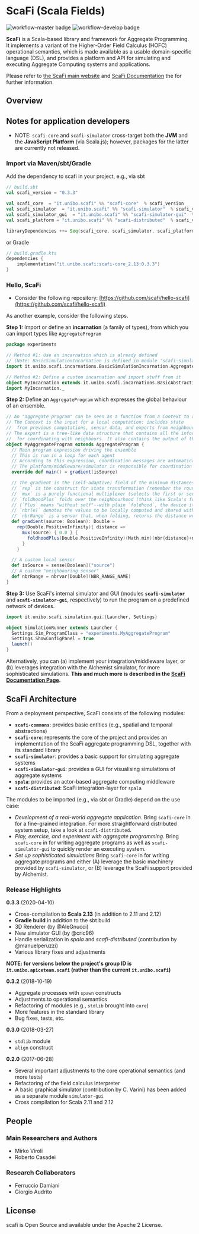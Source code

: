 # ScaFi (**Sca**la **Fi**elds) #

![workflow-master badge](https://github.com/scafi/scafi/actions/workflows/build-and-deploy.yml/badge.svg?branch=master)
![workflow-develop badge](https://github.com/scafi/scafi/actions/workflows/build-and-deploy.yml/badge.svg?branch=develop)

**ScaFi** is a Scala-based library and framework for Aggregate Programming.
It implements a variant of the Higher-Order Field Calculus (HOFC) operational semantics,
 which is made available as a usable domain-specific language (DSL),
and provides a platform and API for simulating and executing Aggregate Computing systems and applications.

Please refer to [the ScaFi main website](https://scafi.github.io/) 
 and [ScaFi Documentation](https://scafi.github.io/docs) the for further information.

## Overview

## Notes for application developers

- NOTE: `scafi-core` and `scafi-simulator` cross-target both the **JVM** and the **JavaScript Platform** (via Scala.js); however, 
 packages for the latter are currently not released.

### Import via Maven/sbt/Gradle

Add the dependency to scafi in your project, e.g., via sbt

```scala
// build.sbt
val scafi_version = "0.3.3"

val scafi_core  = "it.unibo.scafi" %% "scafi-core"  % scafi_version
val scafi_simulator  = "it.unibo.scafi" %% "scafi-simulator"  % scafi_version
val scafi_simulator_gui  = "it.unibo.scafi" %% "scafi-simulator-gui"  % scafi_version
val scafi_platform = "it.unibo.scafi" %% "scafi-distributed"  % scafi_version

libraryDependencies ++= Seq(scafi_core, scafi_simulator, scafi_platform)
```

or Gradle

```kotlin
// build.gradle.kts
dependencies {
    implementation("it.unibo.scafi:scafi-core_2.13:0.3.3")
}
```

### Hello, ScaFi

* Consider the following repository: [https://github.com/scafi/hello-scafi](https://github.com/scafi/hello-scafi)

As another example, consider the following steps.

**Step 1:** Import or define an **incarnation** (a family of types),
from which you can import types like `AggregateProgram`
```scala
package experiments

// Method #1: Use an incarnation which is already defined
// (Note: BasicSimulationIncarnation is defined in module 'scafi-simulator')
import it.unibo.scafi.incarnations.BasicSimulationIncarnation.AggregateProgram

// Method #2: Define a custom incarnation and import stuff from it
object MyIncarnation extends it.unibo.scafi.incarnations.BasicAbstractIncarnation
import MyIncarnation._
```

**Step 2:** Define an `AggregateProgram` which expresses the global behaviour of an ensemble.

```scala
// An "aggregate program" can be seen as a function from a Context to an Export
// The Context is the input for a local computation: includes state 
//  from previous computations, sensor data, and exports from neighbours.
// The export is a tree-like data structure that contains all the information needed
//  for coordinating with neighbours. It also contains the output of the computation.
object MyAggregateProgram extends AggregateProgram {
  // Main program expression driving the ensemble
  // This is run in a loop for each agent
  // According to this expression, coordination messages are automatically generated
  // The platform/middleware/simulator is responsible for coordination
  override def main() = gradient(isSource)

  // The gradient is the (self-adaptive) field of the minimum distances from source nodes
  // `rep` is the construct for state transformation (remember the round-by-round loop behaviour)
  // `mux` is a purely functional multiplexer (selects the first or second branch according to condition)
  // `foldhoodPlus` folds over the neighbourhood (think like Scala's fold)
  // (`Plus` means "without self"--with plain `foldhood`, the device itself is folded)
  // `nbr(e)` denotes the values to be locally computed and shared with neighbours
  // `nbrRange` is a sensor that, when folding, returns the distance wrt each neighbour
  def gradient(source: Boolean): Double =
    rep(Double.PositiveInfinity){ distance =>
      mux(source) { 0.0 } {
        foldhoodPlus(Double.PositiveInfinity)(Math.min)(nbr{distance}+nbrRange)
      }
    }

  // A custom local sensor
  def isSource = sense[Boolean]("source")
  // A custom "neighbouring sensor"
  def nbrRange = nbrvar[Double](NBR_RANGE_NAME)
}
```

**Step 3:** Use ScaFi's internal simulator and GUI 
(modules **`scafi-simulator`** and **`scafi-simulator-gui`**, respectively) 
to run the program on a predefined network of devices.

```scala
import it.unibo.scafi.simulation.gui.{Launcher, Settings}

object SimulationRunner extends Launcher {
  Settings.Sim_ProgramClass = "experiments.MyAggregateProgram"
  Settings.ShowConfigPanel = true
  launch()
}
```

Alternatively, you can (a) implement your integration/middleware layer,
or (b) leverages integration with the Alchemist simulator, for more
sophisticated simulations.
**This and much more is described in the [ScaFi Documentation Page](https://scafi.github.io/docs).**

## ScaFi Architecture

From a deployment perspective, ScaFi consists of the following modules:

* **`scafi-commons`**: provides basic entities (e.g., spatial and temporal abstractions)
* **`scafi-core`**: represents the core of the project and provides an implementation of the ScaFi aggregate programming DSL,
  together with its standard library
* **`scafi-simulator`**: provides a basic support for simulating aggregate systems
* **`scafi-simulator-gui`**: provides a GUI for visualising simulations of aggregate systems
* **`spala`**: provides an actor-based aggregate computing middleware
* **`scafi-distributed`**: ScaFi integration-layer for `spala`

The modules to be imported (e.g., via sbt or Gradle) depend on the use case:

* _Development of a real-world aggregate application_.
  Bring `scafi-core` in for a fine-grained integration. For more straightforward distributed system setup, take a look at `scafi-distributed`.
* _Play, exercise, and experiment with aggregate programming_.
  Bring `scafi-core` in for writing aggregate programs as well as `scafi-simulator-gui` to quickly render an executing system.
* _Set up sophisticated simulations_
  Bring `scafi-core` in for writing aggregate programs
  and either (A) leverage the basic machinery provided by `scafi-simulator`,
  or (B) leverage the ScaFi support provided by Alchemist.

### Release Highlights

**0.3.3** (2020-04-10)

* Cross-compilation to **Scala 2.13** (in addition to 2.11 and 2.12)
* **Gradle build** in addition to the sbt build
* 3D Renderer (by @AleGnucci)
* New simulator GUI (by @cric96)
* Handle serialization in *spala* and *scafi-distributed* (contribution by @manuelperuzzi)
* Various library fixes and adjustments

**NOTE: for versions below the project's group ID is `it.unibo.apiceteam.scafi` (rather than the current **`it.unibo.scafi`**)**

**0.3.2** (2018-10-19)

* Aggregate processes with `spawn` constructs
* Adjustments to operational semantics
* Refactoring of modules (e.g., `stdlib` brought into `core`)
* More features in the standard library
* Bug fixes, tests, etc.

**0.3.0** (2018-03-27)

* `stdlib` module
* `align` construct

**0.2.0** (2017-06-28)

* Several important adjustments to the core operational semantics (and more tests)
* Refactoring of the field calculus interpreter
* A basic graphical simulator (contribution by C. Varini) has been added as a separate module `simulator-gui`
* Cross compilation for Scala 2.11 and 2.12

## People

### Main Researchers and Authors

* Mirko Viroli
* Roberto Casadei

### Research Collaborators

* Ferruccio Damiani
* Giorgio Audrito


## License ##

scafi is Open Source and available under the Apache 2 License.
